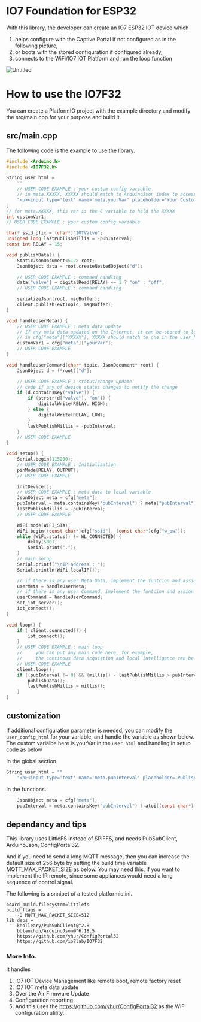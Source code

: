 # IO7 Foundation for ESP32

With this library, the developer can create an IO7 ESP32 IOT device which
1. helps configure with the Captive Portal if not configured as in the following picture,
2. or boots with the stored configuration if configured already,
3. connects to the WiFi/IO7 IOT Platform and run the loop function

![Untitled](https://user-images.githubusercontent.com/13171662/221724691-8d1c93be-c4d2-4ad9-8bcf-24bda369efe4.jpg)

# How to use the IO7F32
You can create a PlatformIO project with the example directory and modify the src/main.cpp for your purpose and build it.

## src/main.cpp 
The following code is the example to use the library. 
```c
#include <Arduino.h>
#include <IO7F32.h>

String user_html =
    ""
    // USER CODE EXAMPLE : your custom config variable
    // in meta.XXXXX, XXXXX should match to ArduinoJson index to access
    "<p><input type='text' name='meta.yourVar' placeholder='Your Custom Config'>";
;
// for meta.XXXXX, this var is the C variable to hold the XXXXX
int customVar1;
// USER CODE EXAMPLE : your custom config variable

char* ssid_pfix = (char*)"IOTValve";
unsigned long lastPublishMillis = -pubInterval;
const int RELAY = 15;

void publishData() {
    StaticJsonDocument<512> root;
    JsonObject data = root.createNestedObject("d");

    // USER CODE EXAMPLE : command handling
    data["valve"] = digitalRead(RELAY) == 1 ? "on" : "off";
    // USER CODE EXAMPLE : command handling

    serializeJson(root, msgBuffer);
    client.publish(evtTopic, msgBuffer);
}

void handleUserMeta() {
    // USER CODE EXAMPLE : meta data update
    // If any meta data updated on the Internet, it can be stored to local variable to use for the logic
    // in cfg["meta"]["XXXXX"], XXXXX should match to one in the user_html
    customVar1 = cfg["meta"]["yourVar"];
    // USER CODE EXAMPLE
}

void handleUserCommand(char* topic, JsonDocument* root) {
    JsonObject d = (*root)["d"];

    // USER CODE EXAMPLE : status/change update
    // code if any of device status changes to notify the change
    if (d.containsKey("valve")) {
        if (strstr(d["valve"], "on")) {
            digitalWrite(RELAY, HIGH);
        } else {
            digitalWrite(RELAY, LOW);
        }
        lastPublishMillis = -pubInterval;
    }
    // USER CODE EXAMPLE
}

void setup() {
    Serial.begin(115200);
    // USER CODE EXAMPLE : Initialization
    pinMode(RELAY, OUTPUT);
    // USER CODE EXAMPLE

    initDevice();
    // USER CODE EXAMPLE : meta data to local variable
    JsonObject meta = cfg["meta"];
    pubInterval = meta.containsKey("pubInterval") ? meta["pubInterval"] : 0;
    lastPublishMillis = -pubInterval;
    // USER CODE EXAMPLE

    WiFi.mode(WIFI_STA);
    WiFi.begin((const char*)cfg["ssid"], (const char*)cfg["w_pw"]);
    while (WiFi.status() != WL_CONNECTED) {
        delay(500);
        Serial.print(".");
    }
    // main setup
    Serial.printf("\nIP address : ");
    Serial.println(WiFi.localIP());

    // if there is any user Meta Data, implement the funtcion and assign it to userMeta
    userMeta = handleUserMeta;
    // if there is any user Command, implement the funtcion and assign it to userCommand
    userCommand = handleUserCommand;
    set_iot_server();
    iot_connect();
}

void loop() {
    if (!client.connected()) {
        iot_connect();
    }
    // USER CODE EXAMPLE : main loop
    //     you can put any main code here, for example,
    //     the continous data acquistion and local intelligence can be placed here
    // USER CODE EXAMPLE
    client.loop();
    if ((pubInterval != 0) && (millis() - lastPublishMillis > pubInterval)) {
        publishData();
        lastPublishMillis = millis();
    }
}
```

## customization
If additional configuration parameter is needed, you can modify the `user_config_html` for your variable, and handle the variable as shown below. The custom varialbe here is yourVar in the `user_html` and handling in setup code as below

In the global section.
```c
String user_html = ""
    "<p><input type='text' name='meta.pubInterval' placeholder='Publish Interval'>";
```

In the functions.
```c
    JsonObject meta = cfg["meta"];
    pubInterval = meta.containsKey("pubInterval") ? atoi((const char*)meta["pubInterval"]) : 0;
```


## dependancy and tips
This library uses LittleFS instead of SPIFFS, and needs PubSubClient, ArduinoJson, ConfigPortal32.

And if you need to send a long MQTT message, then you can increase the default size of 256 byte by setting the build time variable MQTT_MAX_PACKET_SIZE as below. You may need this, if you want to implement the IR remote, since some appliances would need a long sequence of control signal.

The following is a snnipet of a tested platformio.ini.

```
board_build.filesystem=littlefs 
build_flags = 
	-D MQTT_MAX_PACKET_SIZE=512
lib_deps = 
	knolleary/PubSubClient@^2.8
	bblanchon/ArduinoJson@^6.18.5
	https://github.com/yhur/ConfigPortal32
	https://github.com/io7lab/IO7F32
 ```

### More Info.
It handles

1. IO7 IOT Device Management like remote boot, remote factory reset
2. IO7 IOT meta data update
3. Over the Air Firmware Update
4. Configuration reporting
5. And this uses the https://github.com/yhur/ConfigPortal32 as the WiFi configuration utility.
